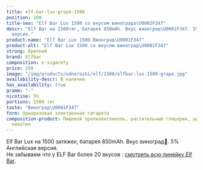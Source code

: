 ```yaml
---
title: elf-bar-lux-grape-1500
position: 100
title-seo: "Elf Bar Lux 1500 со вкусом винограда\U0001F347"
descr: "Elf Bar на 1500тяг, батарея 850mAh. Вкус виноград\U0001F347. 5% Английская
  версия."
product-name: "Elf Bar Lux 1500 Виноград\U0001F347"
product-alt: "Elf Bar Lux 1500 со вкусом виноград\U0001F347"
strong: Крепкий
brand: Elfbar
composition: e-sigarety
price: 250
image: "/img/products/odnorazki/elf/1500/elfbar-lux-1500-grape.jpg"
availability-descr: В наличии
has_availability: true
gramm: "-"
nicotine: 5%
portions: 1500 тяг
taste: "Виноград\U0001F347"
form: Одноразовая электронная сигарета
composition-product: Пищевой пропиленгликоль, растительный глицерин, ароматизатор,
  никотин
---
```


Elf Bar Lux на 1500 затяжек, батарея 850mAh. Вкус виноград🍇. 5% Английская версия.<br>
Не забываем что у ELF Bar более 20 вкусов : [смотреть всю линейку Elf Bar](/elfbar).